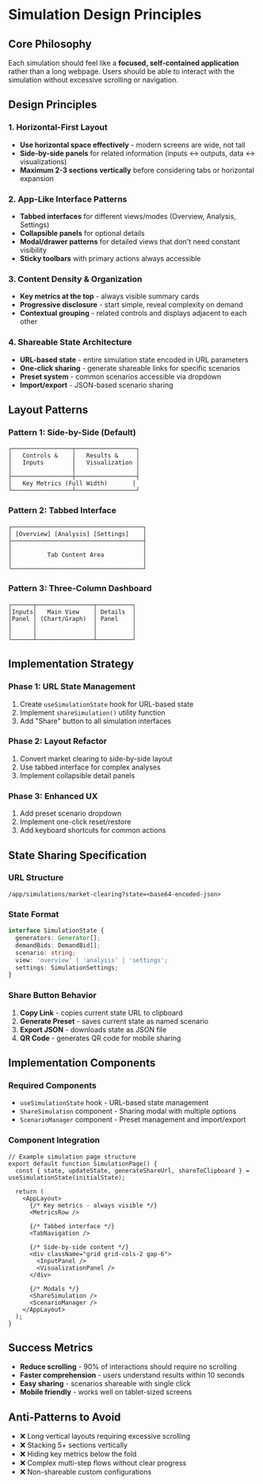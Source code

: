 # Simulation Design Principles

## Core Philosophy
Each simulation should feel like a **focused, self-contained application** rather than a long webpage. Users should be able to interact with the simulation without excessive scrolling or navigation.

## Design Principles

### 1. Horizontal-First Layout
- **Use horizontal space effectively** - modern screens are wide, not tall
- **Side-by-side panels** for related information (inputs ↔ outputs, data ↔ visualizations)
- **Maximum 2-3 sections vertically** before considering tabs or horizontal expansion

### 2. App-Like Interface Patterns
- **Tabbed interfaces** for different views/modes (Overview, Analysis, Settings)
- **Collapsible panels** for optional details
- **Modal/drawer patterns** for detailed views that don't need constant visibility
- **Sticky toolbars** with primary actions always accessible

### 3. Content Density & Organization
- **Key metrics at the top** - always visible summary cards
- **Progressive disclosure** - start simple, reveal complexity on demand
- **Contextual grouping** - related controls and displays adjacent to each other

### 4. Shareable State Architecture
- **URL-based state** - entire simulation state encoded in URL parameters
- **One-click sharing** - generate shareable links for specific scenarios
- **Preset system** - common scenarios accessible via dropdown
- **Import/export** - JSON-based scenario sharing

## Layout Patterns

### Pattern 1: Side-by-Side (Default)
```
┌─────────────────┬─────────────────┐
│   Controls &    │   Results &     │
│   Inputs        │   Visualization │
│                 │                 │
├─────────────────┼─────────────────┤
│   Key Metrics (Full Width)       │
└─────────────────┴─────────────────┘
```

### Pattern 2: Tabbed Interface
```
┌─────────────────────────────────────┐
│ [Overview] [Analysis] [Settings]    │
├─────────────────────────────────────┤
│                                     │
│          Tab Content Area           │
│                                     │
└─────────────────────────────────────┘
```

### Pattern 3: Three-Column Dashboard
```
┌──────┬────────────────┬──────────┐
│Inputs│   Main View    │ Details  │
│Panel │ (Chart/Graph)  │ Panel    │
│      │                │          │
│      │                │          │
└──────┴────────────────┴──────────┘
```

## Implementation Strategy

### Phase 1: URL State Management
1. Create `useSimulationState` hook for URL-based state
2. Implement `shareSimulation()` utility function
3. Add "Share" button to all simulation interfaces

### Phase 2: Layout Refactor
1. Convert market clearing to side-by-side layout
2. Use tabbed interface for complex analyses
3. Implement collapsible detail panels

### Phase 3: Enhanced UX
1. Add preset scenario dropdown
2. Implement one-click reset/restore
3. Add keyboard shortcuts for common actions

## State Sharing Specification

### URL Structure
```
/app/simulations/market-clearing?state=<base64-encoded-json>
```

### State Format
```typescript
interface SimulationState {
  generators: Generator[];
  demandBids: DemandBid[];
  scenario: string;
  view: 'overview' | 'analysis' | 'settings';
  settings: SimulationSettings;
}
```

### Share Button Behavior
1. **Copy Link** - copies current state URL to clipboard
2. **Generate Preset** - saves current state as named scenario
3. **Export JSON** - downloads state as JSON file
4. **QR Code** - generates QR code for mobile sharing

## Implementation Components

### Required Components
- `useSimulationState` hook - URL-based state management
- `ShareSimulation` component - Sharing modal with multiple options
- `ScenarioManager` component - Preset management and import/export

### Component Integration
```tsx
// Example simulation page structure
export default function SimulationPage() {
  const { state, updateState, generateShareUrl, shareToClipboard } = useSimulationState(initialState);
  
  return (
    <AppLayout>
      {/* Key metrics - always visible */}
      <MetricsRow />
      
      {/* Tabbed interface */}
      <TabNavigation />
      
      {/* Side-by-side content */}
      <div className="grid grid-cols-2 gap-6">
        <InputPanel />
        <VisualizationPanel />
      </div>
      
      {/* Modals */}
      <ShareSimulation />
      <ScenarioManager />
    </AppLayout>
  );
}
```

## Success Metrics
- **Reduce scrolling** - 90% of interactions should require no scrolling
- **Faster comprehension** - users understand results within 10 seconds
- **Easy sharing** - scenarios shareable with single click
- **Mobile friendly** - works well on tablet-sized screens

## Anti-Patterns to Avoid
- ❌ Long vertical layouts requiring excessive scrolling
- ❌ Stacking 5+ sections vertically
- ❌ Hiding key metrics below the fold
- ❌ Complex multi-step flows without clear progress
- ❌ Non-shareable custom configurations